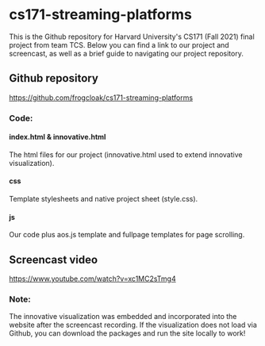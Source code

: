 # cs171-streaming-platforms
This is the Github repository for Harvard University's CS171 (Fall 2021) final project from team TCS. 
Below you can find a link to our project and screencast, as well as a brief guide to navigating our project repository.

## Github repository
https://github.com/frogcloak/cs171-streaming-platforms
### Code:
#### index.html & innovative.html
The html files for our project (innovative.html used to extend innovative visualization).
#### css
Template stylesheets and native project sheet (style.css).
#### js
Our code plus aos.js template and fullpage templates for page scrolling.

## Screencast video
https://www.youtube.com/watch?v=xc1MC2sTmg4
### Note:
The innovative visualization was embedded and incorporated into the website after the screencast recording. If the visualization does not load via Github, you can download the packages and run the site locally to work!
